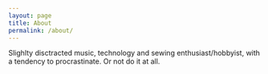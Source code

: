 ```yaml
---
layout: page
title: About
permalink: /about/
---
```


Slighlty disctracted music, technology and sewing enthusiast/hobbyist, with a tendency to procrastinate. Or not do it at all.
